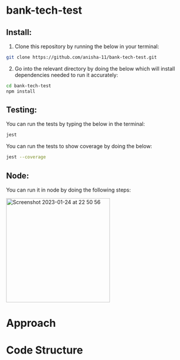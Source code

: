 # bank-tech-test

## Install:
1. Clone this repository by running the below in your terminal:
```bash
git clone https://github.com/anisha-11/bank-tech-test.git
```

2. Go into the relevant directory by doing the below which will install dependencies needed to run it accurately:
```bash
cd bank-tech-test
npm install
```

## Testing:
You can run the tests by typing the below in the terminal:
```bash
jest
```

You can run the tests to show coverage by doing the below:
```bash
jest --coverage
```

## Node:
You can run it in node by doing the following steps:

<img width="281" alt="Screenshot 2023-01-24 at 22 50 56" src="https://user-images.githubusercontent.com/70213220/214441711-b0f834e8-a6ec-41de-b302-d468df86dfdd.png">

# Approach 

# Code Structure 